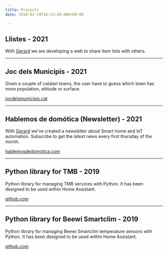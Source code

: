 ```yaml
---
title: Projects
date: 2019-02-19T18:23:49.000+00:00

---
```


## Llistes - 2021

With [Gerard](https://gerard.fun) we are developing a web to share item lists with others.

---

## Joc dels Municipis - 2021

Given a couple of catalan towns, the user have to guess which town has more population, altitude or surface.

[jocdelsmunicipis.cat](https://jocdelsmunicipis.cat)


---

## Hablemos de domótica (Newsletter) - 2021

With [Gerard](https://gerard.fun) we've created a newsletter about Smart home and IoT automation. Subscribe to get the latest news every first thursday of the month.

[hablemosdedomotica.com](https://hablemosdedomotica.substack.com/)

---

## Python library for TMB - 2019

Python library for managing TMB services with Python. It has been designed to be used within Home Assistant.

[github.com](https://github.com/alemuro/tmb)

---

## Python library for Beewi Smartclim - 2019

Python library for managing Beewi Smartclim temperature sensors with Python. It has been designed to be used within Home Assistant.

[github.com](https://github.com/alemuro/beewi_smartclim)
